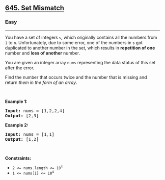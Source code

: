 <h2><a href="https://leetcode.com/problems/set-mismatch/">645. Set Mismatch</a></h2><h3>Easy</h3><hr><div class=""><p class="">You have a set of integers <code class="">s</code>, which originally contains all the numbers from <code class="">1</code> to <code class="">n</code>. Unfortunately, due to some error, one of the numbers in <code class="">s</code> got duplicated to another number in the set, which results in <strong class="">repetition of one</strong> number and <strong class="">loss of another</strong> number.</p>

<p class="">You are given an integer array <code class="">nums</code> representing the data status of this set after the error.</p>

<p class="">Find the number that occurs twice and the number that is missing and return <em class="">them in the form of an array</em>.</p>

<p class="">&nbsp;</p>
<p class=""><strong class="example">Example 1:</strong></p>
<pre class=""><strong class="">Input:</strong> nums = [1,2,2,4]
<strong class="">Output:</strong> [2,3]
</pre><p class=""><strong class="example">Example 2:</strong></p>
<pre class=""><strong class="">Input:</strong> nums = [1,1]
<strong class="">Output:</strong> [1,2]
</pre>
<p class="">&nbsp;</p>
<p class=""><strong class="">Constraints:</strong></p>

<ul class="">
	<li class=""><code class="">2 &lt;= nums.length &lt;= 10<sup class="">4</sup></code></li>
	<li class=""><code class="">1 &lt;= nums[i] &lt;= 10<sup class="">4</sup></code></li>
</ul>
</div>
